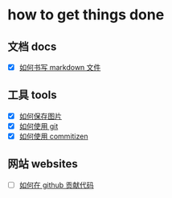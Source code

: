 # how to get things done

## 文档 docs

- [x] [如何书写 markdown 文件](https://github.com/xwtec/how-to/blob/master/database/docs/write-a-markdown-file.md)

## 工具 tools

- [x] [如何保存图片](https://github.com/xwtec/how-to/blob/master/database/tools/save-image-on-internet.md)
- [x] [如何使用 git](https://github.com/xwtec/how-to/blob/master/database/tools/use-git.md)
- [x] [如何使用 commitizen](https://github.com/xwtec/how-to/blob/master/database/tools/use-commitizen.md)

## 网站 websites

- [ ] [如何在 github 贡献代码](https://github.com/xwtec/how-to/blob/master/database/websites/contribute-to-github.md)
